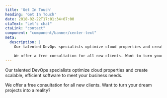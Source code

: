 ```yaml
---
title: 'Get In Touch'
heading: 'Get In Touch'
date: 2018-02-22T17:01:34+07:00
ctaText: "Let’s chat"
ctaLink: "contact"
component: "component/banner/center-text"
meta:
  description: |
    Our talented DevOps specialists optimize cloud properties and create scalable, efficient software to meet your business needs.

    We offer a free consultation for all new clients. Want to turn your dream projects into a reality?
---
```


Our talented DevOps specialists optimize cloud properties and create scalable, efficient software to meet your business needs.

We offer a free consultation for all new clients. Want to turn your dream projects into a reality?


